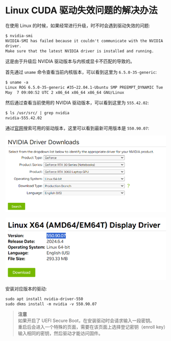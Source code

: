 # Linux CUDA 驱动失效问题的解决办法

在使用 Linux 的时候，如果经常进行升级，时不时会遇到驱动失效的问题:  

```
$ nvidia-smi 
NVIDIA-SMI has failed because it couldn't communicate with the NVIDIA driver. 
Make sure that the latest NVIDIA driver is installed and running.
```

这是由于升级后 NVIDIA 驱动版本与内核或显卡不匹配的导致的。

首先通过 `uname` 命令查看当前内核版本，可以看到这里为 `6.5.0-35-generic`:  

```
$ uname -a
Linux ROG 6.5.0-35-generic #35~22.04.1-Ubuntu SMP PREEMPT_DYNAMIC Tue May  7 09:00:52 UTC 2 x86_64 x86_64 x86_64 GNU/Linux
```

然后通过查看当前使用的 NVIDIA 驱动版本，可以看到这里为 `555.42.02`:  
```
$ ls /usr/src/ | grep nvidia
nvidia-555.42.02
```

通过[官网](https://www.nvidia.cn/Download/index.aspx)搜索可用的驱动版本，这里可以看到最新可用版本是 `550.90.07`:  

![搜索](https://raw.githubusercontent.com/hubenchang0515/resource/master/nvidia-driver/search.png)

![版本](https://raw.githubusercontent.com/hubenchang0515/resource/master/nvidia-driver/version.png)


安装对应版本的驱动:  

```
sudo apt install nvidia-driver-550
sudo dkms install -m nvidia -v 550.90.07
```

> **注意**  
> 如果开启了 UEFI Secure Boot，在安装驱动时会请求输入一段密钥。  
> 重启后会进入一个特殊的页面，需要在该页面上选择登记密钥（enroll key）输入相同的密钥，然后驱动才能访问固件。  